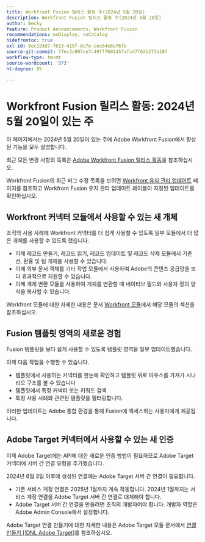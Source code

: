 ```yaml
---
title: Workfront Fusion 릴리스 활동 주(2024년 5월 20일)
description: Workfront Fusion 릴리스 활동 주(2024년 5월 20일)
author: Becky
feature: Product Announcements, Workfront Fusion
recommendations: noDisplay, noCatalog
hidefromtoc: true
exl-id: 8ec193d7-f613-419f-8c7e-cec64e8e76fe
source-git-commit: 77ec3c007ce7c49ff760145fafcd7f62b273a18f
workflow-type: tm+mt
source-wordcount: '373'
ht-degree: 0%

---
```


# Workfront Fusion 릴리스 활동: 2024년 5월 20일이 있는 주

이 페이지에서는 2024년 5월 20일이 있는 주에 Adobe Workfront Fusion에서 향상된 기능을 모두 설명합니다.

최근 모든 변경 사항의 목록은 [Adobe Workfront Fusion 릴리스 활동](/help/workfront-fusion/fusion-product-releases/fusion-release-activity.md)을 참조하십시오.

Workfront Fusion의 최근 버그 수정 목록을 보려면 [Workfront 유지 관리 업데이트](https://experienceleague.adobe.com/docs/workfront-known-issues/releases/current-updates.html) 페이지를 참조하고 Workfront Fusion 유지 관리 업데이트 레이블이 지정된 업데이트를 확인하십시오.

## Workfront 커넥터 모듈에서 사용할 수 있는 새 개체

조직의 사용 사례에 Workfront 커넥터를 더 쉽게 사용할 수 있도록 일부 모듈에서 더 많은 개체를 사용할 수 있도록 했습니다.

* 이제 레코드 만들기, 레코드 읽기, 레코드 업데이트 및 레코드 삭제 모듈에서 기준선, 환율 및 팀 개체를 사용할 수 있습니다.
* 이제 외부 문서 객체를 기타 작업 모듈에서 사용하여 Adobe의 콘텐츠 공급망을 보다 효과적으로 지원할 수 있습니다.
* 이제 개체 변환 모듈을 사용하여 개체를 변환할 때 네이티브 필드와 사용자 정의 양식을 복사할 수 있습니다.

Workfront 모듈에 대한 자세한 내용은 문서 [Workfront 모듈](/help/workfront-fusion/references/apps-and-modules/adobe-connectors/workfront-modules.md)에서 해당 모듈의 섹션을 참조하십시오.

## Fusion 템플릿 영역의 새로운 경험

Fusion 템플릿을 보다 쉽게 사용할 수 있도록 템플릿 영역을 일부 업데이트했습니다.

이제 다음 작업을 수행할 수 있습니다.

* 템플릿에서 사용하는 커넥터를 한눈에 확인하고 템플릿 위로 마우스를 가져가 시나리오 구조를 볼 수 있습니다
* 템플릿에서 특정 커넥터 또는 키워드 검색
* 특정 사용 사례와 관련된 템플릿을 필터링합니다.

이러한 업데이트는 Adobe 통합 환경을 통해 Fusion에 액세스하는 사용자에게 제공됩니다.

<!--For more information on the Fusion Templates area, see [Scenario Templates](/help/quicksilver/workfront-fusion/scenarios/templates/fusion-templates.md).-->

## Adobe Target 커넥터에서 사용할 수 있는 새 인증

이제 Adobe Target에는 API에 대한 새로운 인증 방법이 필요하므로 Adobe Target 커넥터에 서버 간 연결 유형을 추가했습니다.

2024년 6월 3일 이후에 생성된 연결에는 Adobe Target 서버 간 연결이 필요합니다.

* 기존 서비스 계정 연결은 2025년 1월까지 계속 작동합니다. 2024년 1월까지는 서비스 계정 연결을 Adobe Target 서버 간 연결로 대체해야 합니다.
* Adobe Target 서버 간 연결을 만들려면 조직의 개발자여야 합니다. 개발자 역할은 Adobe Admin Console에서 설정합니다.

Adobe Target 연결 만들기에 대한 자세한 내용은 Adobe Target 모듈 문서에서 [연결 만들기 [!DNL Adobe Target]](/help/workfront-fusion/references/apps-and-modules/adobe-connectors/adobe-target-modules.md#create-a-connection-to-adobe-target)를 참조하십시오.
